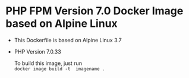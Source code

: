 # PHP FPM Version 7.0 Docker Image based on Alpine Linux

* This Dockerfile is based on Alpine Linux 3.7
* PHP Version 7.0.33

  To build this image, just run  
```docker image build -t  imagename .```